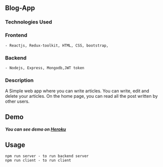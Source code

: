 ## Blog-App

### Technologies Used

### Frontend

    - Reactjs, Redux-toolkit, HTML, CSS, bootstrap,

### Backend

    - Nodejs, Express, Mongodb,JWT token

### Description

A Simple web app where you can write articles. You can write, edit and delete your articles. On the home page, you can read all the post written by other users.

## Demo

  ##### You can see demo on [Heroku](https://blogappajay.herokuapp.com/)

## Usage

    npm run server - to run backend server
    npm run client - to run client
